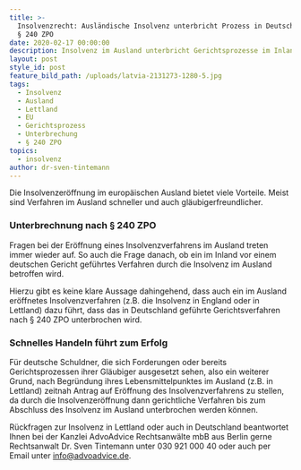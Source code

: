 ```yaml
---
title: >-
  Insolvenzrecht: Ausländische Insolvenz unterbricht Prozess in Deutschland nach
  § 240 ZPO
date: 2020-02-17 00:00:00
description: Insolvenz im Ausland unterbricht Gerichtsprozesse im Inland
layout: post
style_id: post
feature_bild_path: /uploads/latvia-2131273-1280-5.jpg
tags:
  - Insolvenz
  - Ausland
  - Lettland
  - EU
  - Gerichtsprozess
  - Unterbrechung
  - § 240 ZPO
topics:
  - insolvenz
author: dr-sven-tintemann
---
```


Die Insolvenzeröffnung im europ&auml;ischen Ausland bietet viele Vorteile. Meist sind Verfahren im Ausland schneller und auch gl&auml;ubigerfreundlicher.

### Unterbrechnung nach &sect; 240 ZPO

Fragen bei der Eröffnung eines Insolvenzverfahrens im Ausland treten immer wieder auf. So auch die Frage danach, ob ein im Inland vor einem deutschen Gericht gef&uuml;hrtes Verfahren durch die Insolvenz im Ausland betroffen wird.

Hierzu gibt es keine klare Aussage dahingehend, dass auch ein im Ausland eröffnetes Insolvenzverfahren (z.B. die Insolvenz in England oder in Lettland) dazu f&uuml;hrt, dass das in Deutschland gef&uuml;hrte Gerichtsverfahren nach &sect; 240 ZPO unterbrochen wird.

### Schnelles Handeln f&uuml;hrt zum Erfolg

F&uuml;r deutsche Schuldner, die sich Forderungen oder bereits Gerichtsprozessen ihrer Gl&auml;ubiger ausgesetzt sehen, also ein weiterer Grund, nach Begr&uuml;ndung ihres Lebensmittelpunktes im Ausland (z.B. in Lettland) zeitnah Antrag auf Eröffnung des Insolvenzverfahrens zu stellen, da durch die Insolvenzeröffnung dann gerichtliche Verfahren bis zum Abschluss des Insolvenz im Ausland unterbrochen werden können.

R&uuml;ckfragen zur Insolvenz in Lettland oder auch in Deutschland beantwortet Ihnen bei der Kanzlei AdvoAdvice Rechtsanw&auml;lte mbB aus Berlin gerne Rechtsanwalt Dr. Sven Tintemann unter 030 921 000 40 oder auch per Email unter info@advoadvice.de.

&nbsp;